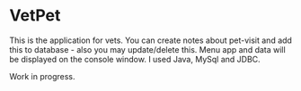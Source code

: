 # VetPet
This is the application for vets. 
You can create notes about pet-visit and add this to database - also you may update/delete this.
Menu app and data will be displayed on the console window.
I used Java, MySql and JDBC.

Work in progress.

